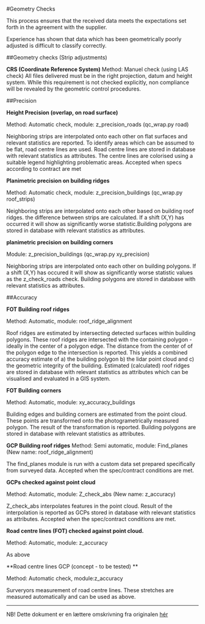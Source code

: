 #Geometry Checks

This process ensures that the received data meets the expectations set forth in the agreement with the supplier. 

Experience has shown that data which has been geometrically poorly adjusted is difficult to classify correctly. 


##Geometry checks (Strip adjustments)

**CRS (Coordinate Reference System)**
Method: Manuel check (using LAS check)
All files delivered must be in the right projection, datum and height system. While this requirement is not checked explicitly, non compliance will be revealed by the geometric control procedures.


##Precision

**Height Precision (overlap, on road surface)**

Method: Automatic check, module: z_precision_roads (qc_wrap.py road)

Neighboring strips are interpolated onto each other on flat surfaces and relevant statistics are reported. To identify areas which can be assumed to be flat, road centre lines are used. Road centre lines are stored in database with relevant statistics as attributes. The centre lines are colorised using a suitable legend highlighting problematic areas. Accepted when specs according to contract are met

**Planimetric precision on building ridges**

Method: Automatic check, module: z_precision_buildings (qc_wrap.py roof_strips)

Neighboring strips are interpolated onto each other based on building roof ridges. the difference between strips are calculated. If a shift (X,Y) has occurred it will show as significantly worse statistic.Building polygons are stored in database with relevant statistics as attributes.
 
**planimetric precision on building corners**

Module: z_precision_buildings (qc_wrap.py xy_precision)

Neighboring strips are interpolated onto each other on building polygons. If a shift (X,Y) has occured it will show as significantly worse statistic values as the z_check_roads check. Building polygons are stored in database with relevant statistics as attributes. 

##Accuracy

**FOT Building roof ridges**
 
Method: Automatic, module: roof_ridge_alignment

Roof ridges are estimated by intersecting detected surfaces within building polygons. These roof ridges are intersected with the containing polygon - ideally in the center of a polygon edge. The distance from the center of of the polygon edge to the intersection is reported. This yields a combined accuracy estimate of a) the building polygon b) the lidar point cloud and c) the geometric integrity of the building. Estimated (calculated) roof ridges are stored in database with relevant statistics as attributes which can be visualised and evaluated in a GIS system.
 
**FOT Building corners** 

Method: Automatic, module: xy_accuracy_buildings

Building edges and building corners are estimated from the point cloud. These points are transformed onto the photogrametrically measured polygon. The result of the transformation is reported. Building polygons are stored in database with relevant statistics as attributes.

**GCP Building roof ridges**
Method: Semi automatic, module: Find_planes (New name: roof_ridge_alignment)

The find_planes module is run with a custom data set prepared specifically from surveyed data. Accepted when the spec/contract conditions are met.

**GCPs checked against point cloud**

Method: Automatic, module: Z_check_abs (New name: z_accuracy)

Z_check_abs interpolates features in the point cloud. Result of the interpolation is reported as GCPs stored in database with relevant statistics as attributes. Accepted when the spec/contract conditions are met.

**Road centre lines (FOT) checked against point cloud.**

Method: Automatic, module: z_accuracy

As above

**Road centre lines GCP (concept - to be tested) **

Method: Automatic check, module:z_accuracy

Surveryors measurement of road centre lines. These stretches are measured automatically and can be used as above. 

---

NB! Dette dokument er en lættere omskrivning fra originalen [hér](https://docs.google.com/document/d/1L5Bj4IGPBinCyzcHFO4n7pemHKG-DdtMz3xG3NMcVq4/edit#heading=h.8h3hjk9j9ytk)


